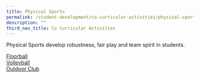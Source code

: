 ```yaml
---
title: Physical Sports
permalink: /student-development/co-curricular-activities/physical-sports/
description: ""
third_nav_title: Co Curricular Activities
---
```

Physical Sports develop robustness, fair play and team spirit in students.

[Floorball](/files/2022%20Floorball-Infographic.pdf) <br>
[Volleyball](/files/Volleyball%20Infographic%20Final%202022.pdf)<br>
[Outdoor Club](/files/Outdoor%20Club%20Infographic%202022.pdf)